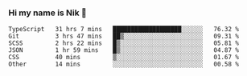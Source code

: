 ### Hi my name is Nik 👋

<!--
**NikDoe/NikDoe** is a ✨ _special_ ✨ repository because its `README.md` (this file) appears on your GitHub profile.

Here are some ideas to get you started:

- 🔭 I’m currently working on ...
- 🌱 I’m currently learning ...
- 👯 I’m looking to collaborate on ...
- 🤔 I’m looking for help with ...
- 💬 Ask me about ...
- 📫 How to reach me: ...
- 😄 Pronouns: ...
- ⚡ Fun fact: ...
-->

<!--START_SECTION:waka-->

```text
TypeScript   31 hrs 7 mins   ███████████████████░░░░░░   76.32 %
Git          3 hrs 47 mins   ██▒░░░░░░░░░░░░░░░░░░░░░░   09.31 %
SCSS         2 hrs 22 mins   █▒░░░░░░░░░░░░░░░░░░░░░░░   05.81 %
JSON         1 hr 59 mins    █▒░░░░░░░░░░░░░░░░░░░░░░░   04.87 %
CSS          40 mins         ▒░░░░░░░░░░░░░░░░░░░░░░░░   01.67 %
Other        14 mins         ░░░░░░░░░░░░░░░░░░░░░░░░░   00.58 %
```

<!--END_SECTION:waka-->
